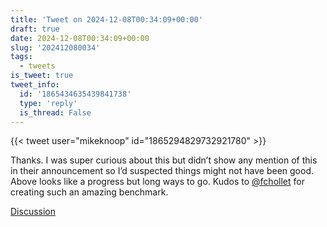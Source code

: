 ```yaml
---
title: 'Tweet on 2024-12-08T00:34:09+00:00'
draft: true
date: 2024-12-08T00:34:09+00:00
slug: '202412080034'
tags:
  - tweets
is_tweet: true
tweet_info:
  id: '1865434635439841738'
  type: 'reply'
  is_thread: False
---
```




{{< tweet user="mikeknoop" id="1865294829732921780" >}}

Thanks. I was super curious about this but didn’t show any mention of this in their announcement so I’d suspected things might not have been good. Above looks like a progress but long ways to go. Kudos to [@fchollet](https://x.com/fchollet) for creating such an amazing benchmark.

[Discussion](https://x.com/sytelus/status/1865434635439841738)
